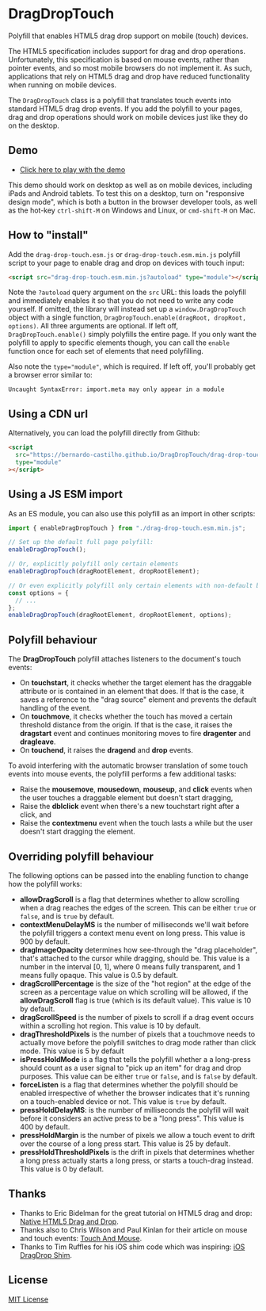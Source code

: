 # DragDropTouch

Polyfill that enables HTML5 drag drop support on mobile (touch) devices.

The HTML5 specification includes support for drag and drop operations.
Unfortunately, this specification is based on mouse events, rather than
pointer events, and so most mobile browsers do not implement it. As such,
applications that rely on HTML5 drag and drop have reduced functionality
when running on mobile devices.

The `DragDropTouch` class is a polyfill that translates touch events into
standard HTML5 drag drop events. If you add the polyfill to your pages,
drag and drop operations should work on mobile devices just like they
do on the desktop.

## Demo

- [Click here to play with the demo](http://bernardo-castilho.github.io/DragDropTouch/demo/index.html)

This demo should work on desktop as well as on mobile devices, including
iPads and Android tablets. To test this on a desktop, turn on "responsive
design mode", which is both a button in the browser developer tools, as
well as the hot-key <code>ctrl-shift-M</code> on Windows and Linux, or
<code>cmd-shift-M</code> on Mac.

## How to "install"

Add the `drag-drop-touch.esm.js` or `drag-drop-touch.esm.min.js` polyfill
script to your page to enable drag and drop on devices with touch input:

```html
<script src="drag-drop-touch.esm.min.js?autoload" type="module"></script>
```

Note the `?autoload` query argument on the `src` URL: this loads the polyfill
and immediately enables it so that you do not need to write any code yourself.
If omitted, the library will instead set up a `window.DragDropTouch` object
with a single function, `DragDropTouch.enable(dragRoot, dropRoot, options)`.
All three arguments are optional. If left off, `DragDropTouch.enable()` simply
polyfills the entire page. If you only want the polyfill to apply to specific
elements though, you can call the `enable` function once for each set of
elements that need polyfilling.

Also note the `type="module"`, which is required. If left off, you'll probably
get a browser error similar to:

```
Uncaught SyntaxError: import.meta may only appear in a module
```

## Using a CDN url

Alternatively, you can load the polyfill directly from Github:

```html
<script
  src="https://bernardo-castilho.github.io/DragDropTouch/drag-drop-touch.esm.min.js?autoload"
  type="module"
></script>
```

## Using a JS ESM import

As an ES module, you can also use this polyfill as an import in other scripts:

```js
import { enableDragDropTouch } from "./drag-drop-touch.esm.min.js";

// Set up the default full page polyfill:
enableDragDropTouch();

// Or, explicitly polyfill only certain elements
enableDragDropTouch(dragRootElement, dropRootElement);

// Or even explicitly polyfill only certain elements with non-default behaviour
const options = {
  // ...
};
enableDragDropTouch(dragRootElement, dropRootElement, options);
```

## Polyfill behaviour

The **DragDropTouch** polyfill attaches listeners to the document's touch events:

- On **touchstart**, it checks whether the target element has the draggable
  attribute or is contained in an element that does. If that is the case, it
  saves a reference to the "drag source" element and prevents the default
  handling of the event.
- On **touchmove**, it checks whether the touch has moved a certain threshold
  distance from the origin. If that is the case, it raises the **dragstart**
  event and continues monitoring moves to fire **dragenter** and **dragleave**.
- On **touchend**, it raises the **dragend** and **drop** events.

To avoid interfering with the automatic browser translation of some touch events
into mouse events, the polyfill performs a few additional tasks:

- Raise the **mousemove**, **mousedown**, **mouseup**, and **click** events when
  the user touches a draggable element but doesn't start dragging,
- Raise the **dblclick** event when there's a new touchstart right after a click,
  and
- Raise the **contextmenu** event when the touch lasts a while but the user doesn't
  start dragging the element.

## Overriding polyfill behaviour

The following options can be passed into the enabling function to change how the
polyfill works:

- **allowDragScroll** is a flag that determines whether to allow scrolling when
  a drag reaches the edges of the screen. This can be either `true` or `false`,
  and is `true` by default.
- **contextMenuDelayMS** is the number of milliseconds we'll wait before the
  polyfill triggers a context menu event on long press. This value is 900 by
  default.
- **dragImageOpacity** determines how see-through the "drag placeholder", that's
  attached to the cursor while dragging, should be. This value is a number in
  the interval [0, 1], where 0 means fully transparent, and 1 means fully opaque.
  This value is 0.5 by default.
- **dragScrollPercentage** is the size of the "hot region" at the edge of the
  screen as a percentage value on which scrolling will be allowed, if the
  **allowDragScroll** flag is true (which is its default value). This value is
  10 by default.
- **dragScrollSpeed** is the number of pixels to scroll if a drag event occurs
  within a scrolling hot region. This value is 10 by default.
- **dragThresholdPixels** is the number of pixels that a touchmove needs to
  actually move before the polyfill switches to drag mode rather than click mode.
  This value is 5 by default
- **isPressHoldMode** is a flag that tells the polyfill whether a a long-press
  should count as a user signal to "pick up an item" for drag and drop purposes.
  This value can be either `true` or `false`, and is `false` by default.
- **forceListen** is a flag that determines whether the polyfill should be
  enabled irrespective of whether the browser indicates that it's running on
  a touch-enabled device or not. This value is `true` by default.
- **pressHoldDelayMS**: is the number of milliseconds the polyfill will wait
  before it considers an active press to be a "long press". This value is 400
  by default.
- **pressHoldMargin** is the number of pixels we allow a touch event to drift
  over the course of a long press start. This value is 25 by default.
- **pressHoldThresholdPixels** is the drift in pixels that determines whether
  a long press actually starts a long press, or starts a touch-drag instead.
  This value is 0 by default.

## Thanks

- Thanks to Eric Bidelman for the great tutorial on HTML5 drag and drop:
  [Native HTML5 Drag and Drop](http://www.html5rocks.com/en/tutorials/dnd/basics/).
- Thanks also to Chris Wilson and Paul Kinlan for their article on mouse and touch events:
  [Touch And Mouse](http://www.html5rocks.com/en/mobile/touchandmouse/).
- Thanks to Tim Ruffles for his iOS shim code which was inspiring:
  [iOS DragDrop Shim](https://github.com/timruffles/ios-html5-drag-drop-shim).

## License

[MIT License](./LICENSE)
